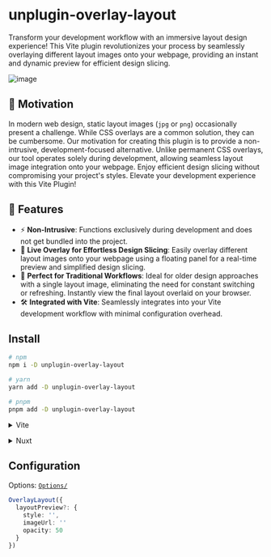 # unplugin-overlay-layout

Transform your development workflow with an immersive layout design experience! This Vite plugin revolutionizes your process by seamlessly overlaying different layout images onto your webpage, providing an instant and dynamic preview for efficient design slicing.

![image](https://raw.githubusercontent.com/motea927/unplugin-overlay-layout/master/assets/demo.gif)

## 💪 Motivation

In modern web design, static layout images (`jpg` or `png`) occasionally present a challenge. While CSS overlays are a common solution, they can be cumbersome. Our motivation for creating this plugin is to provide a non-intrusive, development-focused alternative. Unlike permanent CSS overlays, our tool operates solely during development, allowing seamless layout image integration onto your webpage. Enjoy efficient design slicing without compromising your project's styles. Elevate your development experience with this Vite Plugin!

## 🚀 Features

- ⚡ **Non-Intrusive**: Functions exclusively during development and does not get bundled into the project.
- 🎨 **Live Overlay for Effortless Design Slicing**: Easily overlay different layout images onto your webpage using a floating panel for a real-time preview and simplified design slicing.
- 🚅 **Perfect for Traditional Workflows**: Ideal for older design approaches with a single layout image, eliminating the need for constant switching or refreshing. Instantly view the final layout overlaid on your browser.
- 🛠 **Integrated with Vite**: Seamlessly integrates into your Vite development workflow with minimal configuration overhead.

## Install

```bash
# npm
npm i -D unplugin-overlay-layout

# yarn
yarn add -D unplugin-overlay-layout

# pnpm
pnpm add -D unplugin-overlay-layout
```

<details>
<summary>Vite</summary><br>

```ts
// vite.config.ts
import OverlayLayout from 'unplugin-overlay-layout/vite'

export default defineConfig({
  plugins: [
    OverlayLayout({
      /* options */
      layoutPreview: {
        style: {
          position: 'absolute',
          margin: 'auto',
          inset: '0',
          width: '13.34rem',
          height: '7.5rem'
        },
        imageUrl: 'https://picsum.photos/200/300'
      }
    })
  ]
})
```

<br></details>

<details>
<summary>Nuxt</summary><br>

```ts
// nuxt.config.ts
export default defineNuxtConfig({
  modules: [
    [
      'unplugin-overlay-layout/nuxt',
      {
        layoutPreview: {
          style: {
            position: 'absolute',
            margin: 'auto',
            inset: '0',
            width: '13.34rem',
            height: '7.5rem'
          },
          imageUrl: 'https://picsum.photos/200/300'
        }
      }
    ]
  ]
})

```
<br></details>


## Configuration

Options: [`Options/`](./src/types.ts)

```ts
OverlayLayout({
  layoutPreview?: {
    style: '',
    imageUrl: ''
    opacity: 50
  }
})
```
